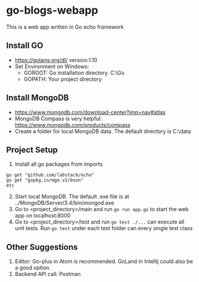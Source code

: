 # go-blogs-webapp
This is a web app written in Go echo framework

## Install GO
   - https://golang.org/dl/ version:1.10
   - Set Environment on Windows:
     - GOROOT: Go installation directory. C:\Go
     - GOPATH: Your project directory

## Install MongoDB
   - https://www.mongodb.com/download-center?jmp=nav#atlas
   - MongoDB Compass is very helpful: https://www.mongodb.com/products/compass
   - Create a folder for local MongoDB data. The default directory is C:\data

## Project Setup
1. Install all go packages from imports
```
go get "github.com/labstack/echo"
go get "gopkg.in/mgo.v2/bson"
etc
```
2. Start local MongoDB. The default .exe file is at ../MongoDB/Server/3.4/bin/mongod.exe
3. Go to <project_directory>/main and run ```go run app.go``` to start the web app on localhost:8000
4. Go to <project_directory>/test and run ```go test ./...``` can execute all unit tests. Run ```go test``` under each test folder can 
every single test class

## Other Suggestions
1. Editor: Go-plus in Atom is recommended. GoLand in Intellij could also be a good option.
2. Backend API call: Postman
